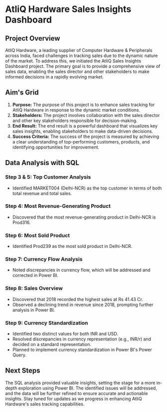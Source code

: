 
# AtliQ Hardware Sales Insights Dashboard



## Project Overview

AtliQ Hardware, a leading supplier of Computer Hardware & Peripherals across India, faced challenges in tracking sales due to the dynamic nature of the market. To address this, we initiated the AtliQ Sales Insights Dashboard project. The primary goal is to provide a comprehensive view of sales data, enabling the sales director and other stakeholders to make informed decisions in a rapidly evolving market.

## Aim's Grid

1. **Purpose:** The purpose of this project is to enhance sales tracking for AtliQ Hardware in response to the dynamic market conditions.
2. **Stakeholders:** The project involves collaboration with the sales director and other key stakeholders responsible for decision-making.
3. **End Result:** The end result is a powerful dashboard that visualizes key sales insights, enabling stakeholders to make data-driven decisions.
4. **Success Criteria:** The success of the project is measured by achieving a clear understanding of top-performing customers, products, and identifying opportunities for improvement.

## Data Analysis with SQL

### Step 3 & 5: Top Customer Analysis
- Identified MARKET004 (Delhi-NCR) as the top customer in terms of both total revenue and total sales.

### Step 4: Most Revenue-Generating Product
- Discovered that the most revenue-generating product in Delhi-NCR is Prod316.

### Step 6: Most Sold Product
- Identified Prod239 as the most sold product in Delhi-NCR.

### Step 7: Currency Flow Analysis
- Noted discrepancies in currency flow, which will be addressed and corrected in Power BI.

### Step 8: Sales Overview
- Discovered that 2018 recorded the highest sales at Rs 41.43 Cr.
- Observed a declining trend in revenue since 2018, prompting further analysis in Power BI.

### Step 9: Currency Standardization
- Identified two distinct values for both INR and USD.
- Resolved discrepancies in currency representation (e.g., INR/r) and decided on a standard representation.
- Planned to implement currency standardization in Power BI's Power Query.

## Next Steps

The SQL analysis provided valuable insights, setting the stage for a more in-depth exploration using Power BI. The identified issues will be addressed, and the data will be further refined to ensure accurate and actionable insights. Stay tuned for updates as we progress in enhancing AtliQ Hardware's sales tracking capabilities.


